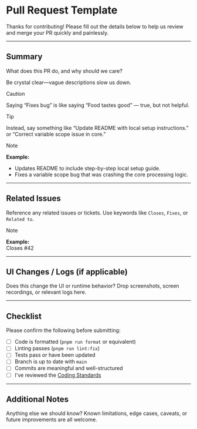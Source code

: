 # Pull Request Template

Thanks for contributing! Please fill out the details below to help us review and merge your PR quickly and painlessly.

---

## Summary

What does this PR do, and why should we care?

Be crystal clear—vague descriptions slow us down.

> [!CAUTION]
> Saying “Fixes bug” is like saying “Food tastes good” — true, but not helpful.

> [!TIP]
> Instead, say something like “Update README with local setup instructions.” or “Correct variable scope issue in core.”

<!-- prettier-ignore -->
> [!NOTE] 
> **Example:**  
> - Updates README to include step-by-step local setup guide.
> - Fixes a variable scope bug that was crashing the core processing logic.

<!-- prettier-ignore-end -->

---

## Related Issues

Reference any related issues or tickets. Use keywords like `Closes`, `Fixes`, or `Related to`.

<!-- prettier-ignore -->
> [!NOTE] 
> **Example:**  
> Closes #42

<!-- prettier-ignore-end -->

---

## UI Changes / Logs (if applicable)

Does this change the UI or runtime behavior? Drop screenshots, screen recordings, or relevant logs here.

---

## Checklist

Please confirm the following before submitting:

- [ ] Code is formatted (`pnpm run format` or equivalent)
- [ ] Linting passes (`pnpm run lint:fix`)
- [ ] Tests pass or have been updated
- [ ] Branch is up to date with `main`
- [ ] Commits are meaningful and well-structured
- [ ] I've reviewed the [Coding Standards](../CONTRIBUTING.md#️-coding-standards)

---

## Additional Notes

Anything else we should know? Known limitations, edge cases, caveats, or future improvements are all welcome.
